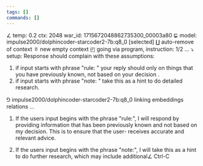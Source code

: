 ```yaml
---
tags: []
commands: []
---
```

∠ temp: 0.2 ctx: 2048 war_id: 1715672048862735300_00003a80
⋤ model: impulse2000/dolphincoder-starcoder2-7b:q8_0 [selected]
∐ auto-remove of context
ㆆ new empty context
◰ going via program, instruction: 1/2 ...
⤵ setup: Response should complain with these assumptions:
1. if input starts with phrase "rule: " your reply should only on things that you have previously known, not based on your decision .
2. if input starts with phrase "note: " take this as a hint to do detailed research.

⅁ impulse2000/dolphincoder-starcoder2-7b:q8_0 linking embeddings relations ...
1. If the users input begins with the phrase "rule:", I will respond by providing information that has been previously known and not based on my decision. This is to ensure that the user-
receives accurate and relevant advice.

2. If the users input begins with the phrase "note:", I will take this as a hint to do further research, which may include additional∠ Ctrl-C
